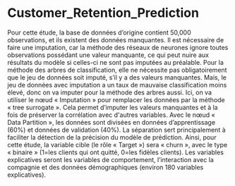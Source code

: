# Customer_Retention_Prediction
Pour cette étude, la base de données d’origine contient 50,000 observations, et ils existent des données manquantes. Il est nécessaire de faire une imputation, car la méthode des réseaux de neurones ignore toutes observations possédant une valeur manquante, ce qui peut nuire aux résultats du modèle si celles-ci ne sont pas imputées au préalable. Pour la méthode des arbres de classification, elle ne nécessite pas obligatoirement que le jeu de données soit imputé, s’il y a des valeurs manquantes. Mais, le jeu de données avec imputation a un taux de mauvaise classification moins élevé, donc on va imputer pour la méthode des arbres aussi. Ici, on va utiliser le nœud « Imputation » pour remplacer les données par la méthode « tree surrogate ». Cela permet d’imputer les valeurs manquantes et à la fois de préserver la corrélation avec d'autres variables.  Avec le nœud « Data Partition », les données sont divisées en données d’apprentissage (60%) et données de validation (40%). La séparation sert principalement à faciliter la détection de la précision du modèle de prédiction. Ainsi, pour cette étude, la variable cible (le rôle « Target ») sera « churn », avec le type « binaire » (1=les clients qui ont quitté, 0=les fidèles clients). Les variables explicatives seront les variables de comportement, l’interaction avec la compagnie et des données démographiques (environ 180 variables explicatives).

